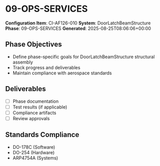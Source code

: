 # 09-OPS-SERVICES

**Configuration Item**: CI-AF126-010
**System**: DoorLatchBeamStructure
**Phase**: 09-OPS-SERVICES
**Generated**: 2025-08-25T08:06:06+00:00

## Phase Objectives
- Define phase-specific goals for DoorLatchBeamStructure structural assembly
- Track progress and deliverables
- Maintain compliance with aerospace standards

## Deliverables
- [ ] Phase documentation
- [ ] Test results (if applicable)
- [ ] Compliance artifacts
- [ ] Review approvals

## Standards Compliance
- DO-178C (Software)
- DO-254 (Hardware)
- ARP4754A (Systems)

